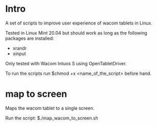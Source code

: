 # Intro

A set of scripts to improve user experience of wacom tablets in Linux.

Tested in Linux Mint 20.04 but should work as long as the following packages are installed:
* xrandr
* xinput

Only tested with Wacom Intuos S using OpenTabletDriver.

To run the scripts run $chmod +x <name_of_the_script> before hand.

# map to screen

Maps the wacom tablet to a single screen.

Run the script: $./map_wacom_to_screen.sh
